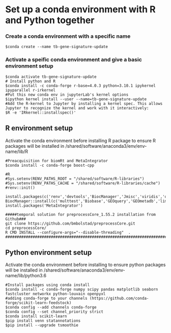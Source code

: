 # Set up a conda environment with R and Python together 

### Create a conda environment with a specific name
```
$conda create --name tb-gene-signature-update
```
### Activate a speific conda environment and give a basic environment setup 
```
$conda activate tb-gene-signature-update
# Install python and R
$conda install -c conda-forge r-base=4.0.3 python=3.10.1 ipykernel ipyparallel r-irkernel 
#Put this new conda env in jupyterLab's kernel options
$ipython kernel install --user --name=tb-gene-signature-update
#Add the R-kernel to Jupyter by installing a kernel spec. This allows Jupyter to recognize the kernel and work with it interactively:
$R -e 'IRkernel::installspec()'
```

## R environment setup
Activate the conda environment before installing R package to ensure R packages will be installed in /shared/software/anaconda3/env/env-name/lib/R
```
#Preacquisition for biomRt and MetaIntegrator
$conda install -c conda-forge boost-cpp

#R
#Sys.setenv(RENV_PATHS_ROOT = "/shared/software/R-libraries")
#Sys.setenv(RENV_PATHS_CACHE = "/shared/software/R-libraries/cache")
#renv::init()

install.packages(c('renv','devtools','BiocManager','Jmisc','viridis','openxlsx'))
BiocManager::install(c('multtest','Biobase','GEOquery','GEOmetadb','limma','edgeR','AnnotationDbi','org.Hs.eg.db','biomaRt'))
install.packages('MetaIntegrator')

#####temporal solution for preprocessCore_1.55.2 installation from Github###
git clone https://github.com/bmbolstad/preprocessCore.git
cd preprocessCore/
R CMD INSTALL --configure-args="--disable-threading"  .
############################################################################

```

## Python environment setup
Activate the conda environment before installing to ensure python packages will be installed in /shared/software/anaconda3/env/env-name/lib/python3.6
```
#Install packages using conda install
$conda install -c conda-forge numpy scipy pandas matplotlib seaborn fastcluster networkx python-louvain openpyxl
#adding conda-forge to your channels (https://github.com/conda-forge/scikit-learn-feedstock)
$conda config --add channels conda-forge
$conda config --set channel_priority strict
$conda install scikit-learn
$pip install venn statannotations
$pip install --upgrade tsmoothie
```
